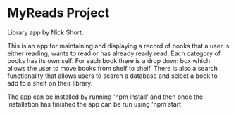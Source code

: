 # MyReads Project

Library app by Nick Short.

This is an app for maintaining and displaying a record of books that a user is either reading, wants to read or has already ready read. Each category of books has its own self. For each book there is a drop down box which allows the user to move books from shelf to shelf.
There is also a search functionality that allows users to search a database and select a book to add to a shelf on their library.

The app can be installed by running 'npm install' and then once the installation has finished the app can be run using 'npm start'


